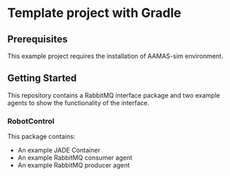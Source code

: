 # Template project with Gradle

## Prerequisites

This example project requires the installation of AAMAS-sim environment. 

## Getting Started

This repository contains a RabbitMQ interface package and two example agents to show the functionality of the interface.


### RobotControl
This package contains:

- An example JADE Container
- An example RabbitMQ consumer agent
- An example RabbitMQ producer agent


